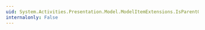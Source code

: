 ```yaml
---
uid: System.Activities.Presentation.Model.ModelItemExtensions.IsParentOf(System.Activities.Presentation.Model.ModelItem,System.Activities.Presentation.Model.ModelItem)
internalonly: False
---
```

